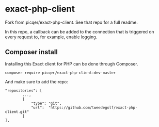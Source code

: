 # exact-php-client

Fork from picqer/exact-php-client. See that repo for a full readme.

In this repo, a callback can be added to the connection that is triggered on every request to, for example, enable logging.

## Composer install
Installing this Exact client for PHP can be done through Composer.

```
composer require picqer/exact-php-client:dev-master
```

And make sure to add the repo:

```
"repositories": [
		...,
		{
			"type": "git",
			"url":  "https://github.com/tweedegolf/exact-php-client.git"
		}
],
```